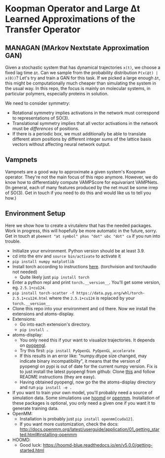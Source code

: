 # Koopman Operator and Large Δt Learned Approximations of the Transfer Operator



## MANAGAN (MArkov Nextstate Approximation GAN)

Given a stochastic system that has dynamical trajectories `x(t)`, we choose a fixed lag time `Δt`. Can we sample from the probability distribution `P(x(Δt) | x(0))`? Let's try and train a GAN for this task. If we picked a large enough `Δt`, this might be computationally much cheaper than simulating the system in the usual way. In this repo, the focus is mainly on molecular systems, in particular polymers, especially proteins in solution.

We need to consider symmetry:
* Rotational symmetry implies activations in the network must correspond to representations of SO(3).
* Translational symmetry implies that all vector activations in the network must be *differences* of positions.
* If there is a periodic box, we must additionally be able to translate different atom positions by different integer sums of the lattice basis vectors without affecting neural network output.


## Vampnets

Vampnets are a good way to approximate a given system's Koopman operator. They're not the main focus of this repo anymore. However, we do know how to differentiably compute VAMPScore for equivariant VAMPNets. (In general, each of many features produced by the net must be some irrep of SO(3). Get in touch if you need to do this and would like us to tell you how.)


## Environment Setup

Here we show how to create a virutalenv that has the needed packages. Work in progress, this will hopefully be more automatic in the future, sorry. Get in touch at `pbement "at symbol" phas "dot" ubc "dot" ca` if you run into trouble.

* Initialize your environment. Python version should be at least 3.9.
* cd into the env and `source bin/activate` to activate it
* `pip install numpy matplotlib`
* Install torch according to instructions [here](https://pytorch.org/get-started/locally/). (torchvision and torchaudio not needed)
    * Quite likely just `pip install torch`
* Enter a python repl and print `torch.__version__`. You'll get some version, eg. `2.5.1+cu124`.
* `pip install torch-scatter -f https://data.pyg.org/whl/torch-2.5.1+cu124.html` where the `2.5.1+cu124` is replaced by your `torch.__version__`
* Clone this repo into your environment and cd there. Now we install the extensions and atoms-display.
* Extensions:
    * Go into each extension's directory.
    * `pip install .`
* atoms-display:
    * You only need this if your want to visualize trajectories. It depends on [pyopengl](https://pypi.org/project/PyOpenGL/).
    * Try this first: `pip install PyOpenGL PyOpenGL_accelerate`
    * If this results in an error like: "numpy.dtype size changed, may indicate binary incompatibility", it means that
      the version of pyopengl on pypi is out of date for the current numpy version. Fix is to just install the latest
      pyopengl from github: Clone [this](https://github.com/mcfletch/pyopengl) and follow README instructions (they are easy).
    * Having obtained pyopengl, now go the the atoms-display directory and run `pip install -e .`
* If you want to train your own model, you'll probably need a source of simulation data. Some simulations use
  [hoomd](https://hoomd-blue.readthedocs.io/en/v5.0.0/) or [openmm](https://openmm.org/). Installation of these packages is
  optional, you only need a given one if you want it to generate training data.
* OpenMM:
    * Installation is probably just `pip install openmm[cuda12]`.
    * If you want more customization, check the docs:
      http://docs.openmm.org/latest/userguide/application/01_getting_started.html#installing-openmm
* HOOMD:
    * Good luck: https://hoomd-blue.readthedocs.io/en/v5.0.0/getting-started.html
